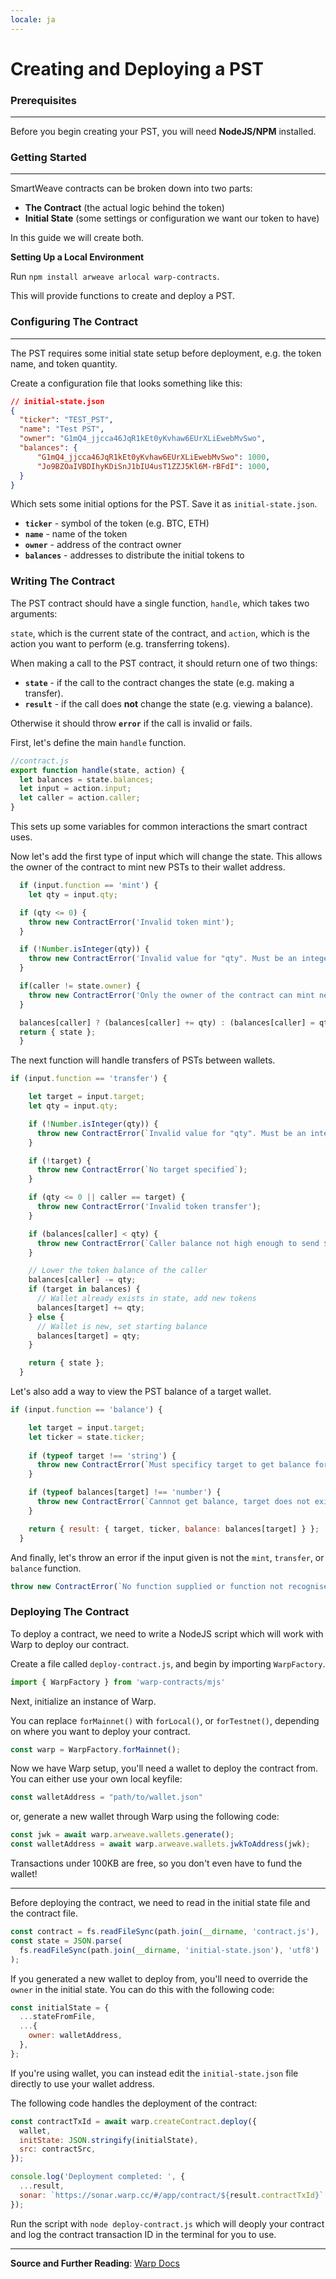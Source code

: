 ```yaml
---
locale: ja
---
```

# Creating and Deploying a PST

### **Prerequisites**

---

Before you begin creating your PST, you will need **NodeJS/NPM** installed.

### **Getting Started**

---

SmartWeave contracts can be broken down into two parts:

- **The Contract** (the actual logic behind the token)
- **Initial State** (some settings or configuration we want our token to have)

In this guide we will create both.

**Setting Up a Local Environment**

Run `npm install arweave arlocal warp-contracts`. 

This will provide functions to create and deploy a PST.

### **Configuring The Contract**

---

The PST requires some initial state setup before deployment, e.g. the token name, and token quantity.

Create a configuration file that looks something like this:

```json
// initial-state.json
{
  "ticker": "TEST_PST",
  "name": "Test PST",
  "owner": "G1mQ4_jjcca46JqR1kEt0yKvhaw6EUrXLiEwebMvSwo",
  "balances": {
      "G1mQ4_jjcca46JqR1kEt0yKvhaw6EUrXLiEwebMvSwo": 1000,
      "Jo9BZOaIVBDIhyKDiSnJ1bIU4usT1ZZJ5Kl6M-rBFdI": 1000,
  }
}

```

Which sets some initial options for the PST. Save it as `initial-state.json`.

- **`ticker`** - symbol of the token (e.g. BTC, ETH)
- **`name`** - name of the token
- **`owner`** - address of the contract owner
- **`balances`** - addresses to distribute the initial tokens to

### Writing The Contract

The PST contract should have a single function, `handle`, which takes two arguments:

`state`, which is the current state of the contract, and `action`, which is the action you want to perform (e.g. transferring tokens).

When making a call to the PST contract, it should return one of two things:
- **`state`** - if the call to the contract changes the state (e.g. making a transfer).
- **`result`** - if the call does **not** change the state (e.g. viewing a balance).

Otherwise it should throw **`error`** if the call is invalid or fails. 

First, let's define the main `handle` function.
```js
//contract.js
export function handle(state, action) {
  let balances = state.balances;
  let input = action.input;
  let caller = action.caller;
}
```
This sets up some variables for common interactions the smart contract uses.

Now let's add the first type of input which will change the state. This allows the owner of the contract to mint new PSTs to their wallet address.

```js
  if (input.function == 'mint') {
    let qty = input.qty;

  if (qty <= 0) {
    throw new ContractError('Invalid token mint');
  }

  if (!Number.isInteger(qty)) {
    throw new ContractError('Invalid value for "qty". Must be an integer');
  }

  if(caller != state.owner) {
    throw new ContractError('Only the owner of the contract can mint new tokens.');
  }

  balances[caller] ? (balances[caller] += qty) : (balances[caller] = qty);
  return { state };
  }
```
The next function will handle transfers of PSTs between wallets.

```js
if (input.function == 'transfer') {

    let target = input.target;
    let qty = input.qty;

    if (!Number.isInteger(qty)) {
      throw new ContractError(`Invalid value for "qty". Must be an integer`);
    }

    if (!target) {
      throw new ContractError(`No target specified`);
    }

    if (qty <= 0 || caller == target) {
      throw new ContractError('Invalid token transfer');
    }

    if (balances[caller] < qty) {
      throw new ContractError(`Caller balance not high enough to send ${qty} token(s)!`);
    }

    // Lower the token balance of the caller
    balances[caller] -= qty;
    if (target in balances) {
      // Wallet already exists in state, add new tokens
      balances[target] += qty;
    } else {
      // Wallet is new, set starting balance
      balances[target] = qty;
    }

    return { state };
  }
```
Let's also add a way to view the PST balance of a target wallet.

```js
if (input.function == 'balance') {

    let target = input.target;
    let ticker = state.ticker;
    
    if (typeof target !== 'string') {
      throw new ContractError(`Must specificy target to get balance for`);
    }

    if (typeof balances[target] !== 'number') {
      throw new ContractError(`Cannnot get balance, target does not exist`);
    }

    return { result: { target, ticker, balance: balances[target] } };
  }
```
And finally, let's throw an error if the input given is not the `mint`, `transfer`, or `balance` function.

```js
throw new ContractError(`No function supplied or function not recognised: "${input.function}"`);
```

### **Deploying The Contract**

To deploy a contract, we need to write a NodeJS script which will work with Warp to deploy our contract.

Create a file called `deploy-contract.js`, and begin by importing `WarpFactory`.

```js
import { WarpFactory } from 'warp-contracts/mjs'
```
Next, initialize an instance of Warp.

You can replace `forMainnet()` with `forLocal()`, or `forTestnet()`, depending on where you want to deploy your contract.
```js
const warp = WarpFactory.forMainnet();
```

Now we have Warp setup, you'll need a wallet to deploy the contract from. You can either use your own local keyfile:

```js
const walletAddress = "path/to/wallet.json"
```
 or, generate a new wallet through Warp using the following code:

```js
const jwk = await warp.arweave.wallets.generate();
const walletAddress = await warp.arweave.wallets.jwkToAddress(jwk);
```
Transactions under 100KB are free, so you don't even have to fund the wallet!

---

Before deploying the contract, we need to read in the initial state file and the contract file.

```js
const contract = fs.readFileSync(path.join(__dirname, 'contract.js'), 'utf8');
const state = JSON.parse(
  fs.readFileSync(path.join(__dirname, 'initial-state.json'), 'utf8')
);
```
If you generated a new wallet to deploy from, you'll need to override the `owner` in the initial state. You can do this with the following code:
```js
const initialState = {
  ...stateFromFile,
  ...{
    owner: walletAddress,
  },
};
```
If you're using wallet, you can instead edit the `initial-state.json` file directly to use your wallet address.

The following code handles the deployment of the contract:

```js
const contractTxId = await warp.createContract.deploy({
  wallet,
  initState: JSON.stringify(initialState),
  src: contractSrc,
});

console.log('Deployment completed: ', {
  ...result,
  sonar: `https://sonar.warp.cc/#/app/contract/${result.contractTxId}`
});
```

Run the script with `node deploy-contract.js` which will deoply your contract and log the contract transaction ID in the terminal for you to use.

---

**Source and Further Reading**: [Warp Docs](https://academy.warp.cc/tutorials/pst/introduction/intro)